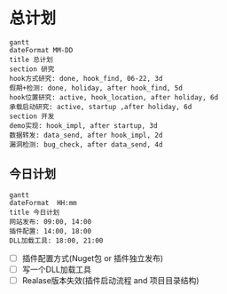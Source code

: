 # 总计划

```mermaid
gantt
dateFormat MM-DD
title 总计划
section 研究
hook方式研究: done, hook_find, 06-22, 3d
假期+检测: done, holiday, after hook_find, 5d
hook位置研究: active, hook_location, after holiday, 6d
承载启动研究: active, startup ,after holiday, 6d
section 开发
demo实现: hook_impl, after startup, 3d
数据转发: data_send, after hook_impl, 2d
漏洞检测: bug_check, after data_send, 4d
```

## 今日计划

```mermaid
gantt
dateFormat  HH:mm
title 今日计划
网站发布: 09:00, 14:00
插件配置: 14:00, 18:00
DLL加载工具: 18:00, 21:00
```

- [ ] 插件配置方式(Nuget包 or 插件独立发布)
- [ ] 写一个DLL加载工具
- [ ] Realase版本失效(插件启动流程 and 项目目录结构)
